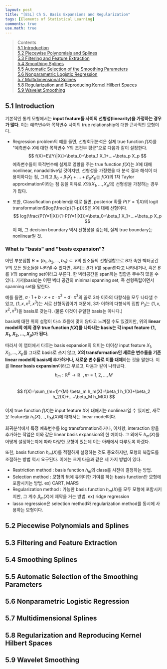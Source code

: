 ```yaml
---
layout: post
title: "[ESL] Ch 5. Basis Expansions and Regularization"
tags: [Elements of Statistical Learning]
comments: true
use.math: true
---
```

> Contents  
> [5.1 Introduction](#51-introduction)  
> [5.2 Piecewise Polynomials and Splines](#52-piecewise-polynomials-and-splines)  
> [5.3 Filtering and Feature Extraction](#53-filtering-and-feature-extraction)  
> [5.4 Smoothing Splines](#54-smoothing-splines)  
> [5.5 Automatic Selection of the Smoothing Parameters](#55-automatic-selection-of-the-smoothing-parameters)  
> [5.6 Nonparametric Logistic Regression](#56-nonparametric-logistic-regression)  
> [5.7 Multidimensional Splines](#57-multidimensional-splines)  
> [5.8 Regularization and Reproducing Kernel Hilbert Spaces](#58-regularization-and-reproducing-kernel-hilbert-spaces)  
> [5.9 Wavelet Smoothing](#59-wavelet-smoothing)  


## 5.1 Introduction

기본적인 통계 모형에서는 **input feature들 사이의 선형성(linearity)을 가정하는 경우가 많다**. 이는 예측변수와 목적변수 사이의 true relationship에 대한 근사적인 모형이다.  
  
 * Regression problem의 예를 들면, 선형회귀분석은 실제 true function $f(X)$를 "예측변수 $X$에 대한 목적변수 $Y$의 조건부 평균"으로 다음과 같이 설정한다. 
 $$
 f(X)=E\[Y\|X\]=\beta_0+\beta_1 X_1+...+\beta_p X_p
 $$
 예측변수들이 목적변수에 실제로 영향을 주는 true function $f(X)$는 $X$에 대해 nonlinear, nonadditive일 것이지만, 선형성을 가정했을 때 분석 결과 해석이 더 용이하다는 점, 그리고 $\beta_0+\beta_1 X_1+...+\beta_p X_p$는 $f(X)$의 1차 Taylor approximation이라는 점 등을 이유로 $X$의($X_1,...,X_p$의) 선형성을 가정하는 경우가 많다.  
  
 * 또한, Classification problem을 예로 들면, posterior 확률 $P(Y=1|X)$의 logit transformation$(log(\frac{p}{1-p}))$은 $X$에 대해 선형이다.
$$
log(\frac{P(Y=1|X)}{1-P(Y=1|X)})=\beta_0+\beta_1 X_1+...+\beta_p X_p
$$
이 때, 그 decision boundary 역시 선형성을 갖는데, 실제 true boundary는 nonlinear일 것.

### What is "basis" and "basis expansion"?
어떤 부분집합 $B=\{b_1, b_2, ...,b_n\}\subset V$의 원소들의 선형결합으로 $B$가 속한 벡터공간 $V$의 모든 원소들을 나타낼 수 있다면, 우리는 $B$가 $V$를 span한다고 나타내거나, 혹은 $B$를 $V$의 spanning set이라고 부른다. 한 벡터공간을 span하는 집합은 무수히 많을 수 있다. 기저(basis)는 어떤 벡터 공간의 minimal spanning set, 즉 선형독립이면서 spanning set을 말한다.

예를 들면, $a\cdot1+b\cdot x+c\cdot x^2+d\cdot x^3$의 꼴로 3차 이하의 다항식을 모두 나타낼 수 있고,  $\{1,x,x^2,x^3\}$는 서로 선형독립이기 때문에, 3차 이하의 다항식의 집합 $P_3$는 $\{1,x,x^2,x^3\}$을 basis로 갖는다. (물론 이것이 유일한 basis는 아니다.)

basis에 대한 위의 설명이 다소 흐름에 맞지 않다고 느껴질 수도 있겠지만, 위의 **linear model의 예의 경우 true function $f(X)$를 나타내는 basis는 각 input feature $\{1,X_1,X_2,...,X_p\}$가 된다.**  

따라서 이 챕터에서 다루는 basis expansion의 의미는 더이상 input feature $X_1,X_2,...,X_p$를 그대로 basis로 쓰지 않고, **$X$의 transformation인 새로운 변수들을 기존 linear model의 basis에 추가하거나, 새로운 변수들로 이를 대체**하는 것을 말한다. 이를 **linear basis expansion**이라고 부르고, 다음과 같이 나타낸다.
$$
h_m:\mathbb{R}^p \rightarrow \mathbb{R}\:\:, m=1,2,...,M
$$  
$$
f(X)=\sum_{m=1}^{M} \beta_m h_m(X)=\beta_1 h_1(X)+\beta_2 h_2(X)+...+\beta_M h_M(X)
$$  
이제 true function $f(X)$는 input feature $X$에 대해서는 nonlinear일 수 있지만, 새로운 feature들 $h_1(X),..,h_M(X)$에 대해서는 linear model이다.  
  
회귀분석에서 특정 예측변수를 log transformation하거나, 이차항, interaction 항을 추가하는 작업은 이와 같은 linear basis expansion의 한 예이다. 그 외에도 $h_m(X)$를 어떻게 설정하는지에 따라 다양한 모형이 있는데 이는 아래에서 다루도록 하겠다.  
  
또한, basis function $h_m(X)$를 적절하게 설정하는 것도 중요하지만, 모형의 복잡도를 조절하는 방법 역시 요구된다. 이에는 크게 다음과 같은 세 가지 방법이 있다.
 * Restriction method : basis function $h_m$의 class를 사전에 결정하는 방법.
 * Selection method : 모형의 fit에 유의미한 기여를 하는 basis function만 모형에 포함시키는 방법. ex) CART, MARS
 * Regularization method : 가능한 basis function $h_m(X)$를 모두 모형에 포함시키지만, 그 계수 $\beta_m(X)$에 제약을 거는 방법. ex) ridge regression
 * lasso regression은 selection method와 regularization method를 동시에 사용하는 모형이다.


## 5.2 Piecewise Polynomials and Splines
## 5.3 Filtering and Feature Extraction
## 5.4 Smoothing Splines
## 5.5 Automatic Selection of the Smoothing Parameters
## 5.6 Nonparametric Logistic Regression
## 5.7 Multidimensional Splines
## 5.8 Regularization and Reproducing Kernel Hilbert Spaces
## 5.9 Wavelet Smoothing
